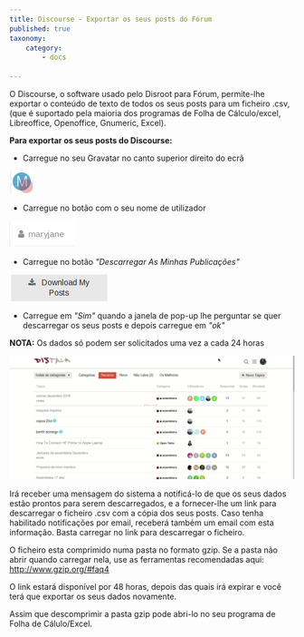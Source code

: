 ```yaml
---
title: Discourse - Exportar os seus posts do Fórum
published: true
taxonomy:
    category:
        - docs

---
```



O Discourse, o software usado pelo Disroot para Fórum, permite-lhe exportar o conteúdo de texto de todos os seus posts para um ficheiro .csv, (que é suportado pela maioria dos programas de Folha de Cálculo/excel, Libreoffice, Openoffice, Gnumeric, Excel).

**Para exportar os seus posts do Discourse:**
- Carregue no seu Gravatar no canto superior direito do ecrã

![](pt/export_data_discourse_01.png)
- Carregue no botão com o seu nome de utilizador

![](pt/export_data_discourse_02.png)
- Carregue no botão _"Descarregar As Minhas Publicações"_

![](en/export_data_discourse_03.png)
- Carregue em _"Sim"_ quando a janela de pop-up lhe perguntar se quer descarregar os seus posts e depois carregue em _"ok"_

**NOTA:** Os dados só podem ser solicitados uma vez a cada 24 horas

![](pt/export_data_discourse_01.gif)

Irá receber uma mensagem do sistema a notificá-lo de que os seus dados estão prontos para serem descarregados, e a fornecer-lhe um link para descarregar o ficheiro .csv com a cópia dos seus posts.
Caso tenha habilitado notificações por email, receberá também um email com esta informação. Basta carregar no link para descarregar o ficheiro.

O ficheiro esta comprimido numa pasta no formato gzip. Se a pasta não abrir quando carregar nela, use as ferramentas recomendadas aqui: http://www.gzip.org/#faq4

O link estará disponível por 48 horas, depois das quais irá expirar e você terá que exportar os seus dados novamente.

Assim que descomprimir a pasta gzip pode abri-lo no seu programa de Folha de Cálulo/Excel.
